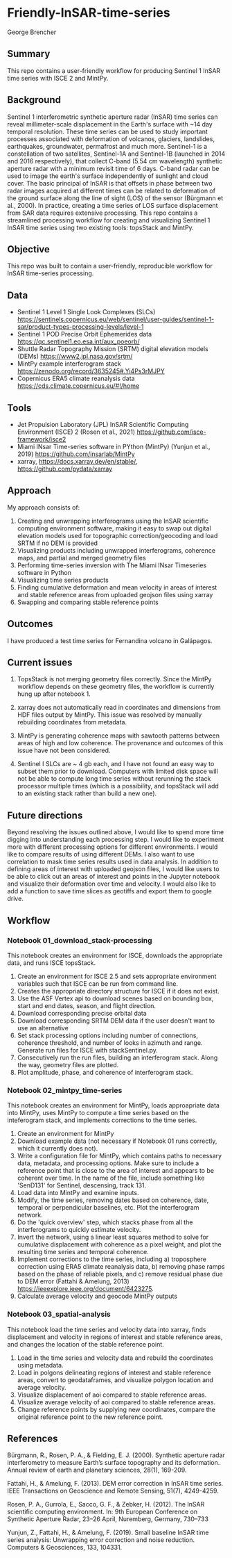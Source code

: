 # Friendly-InSAR-time-series
George Brencher

## Summary
This repo contains a user-friendly workflow for producing Sentinel 1 InSAR time series with ISCE 2 and MintPy.

## Background
Sentinel 1 interferometric synthetic aperture radar (InSAR) time series can reveal millimeter-scale displacement in the Earth's surface with ~14 day temporal resolution. These time series can be used to study important processes associated with deformation of volcanos, glaciers, landslides, earthquakes, groundwater, permafrost and much more. Sentinel-1 is a constellation of two satellites, Sentinel-1A and Sentinel-1B (launched in 2014 and 2016 respectively), that collect C-band (5.54 cm wavelength) synthetic aperture radar with a minimum revisit time of 6 days. C-band radar can be used to image the earth's surface independently of sunlight and cloud cover. The basic principal of InSAR is that offsets in phase between two radar images acquired at different times can be related to deformation of the ground surface along the line of sight (LOS) of the sensor (Bürgmann et al., 2000). In practice, creating a time series of LOS surface displacement from SAR data requires extensive processing. This repo contains a streamlined processing workflow for creating and visualizing Sentinel 1 InSAR time series using two existing tools: topsStack and MintPy. 

## Objective
This repo was built to contain a user-friendly, reproducible workflow for InSAR time-series processing. 

## Data
- Sentinel 1 Level 1 Single Look Complexes (SLCs) https://sentinels.copernicus.eu/web/sentinel/user-guides/sentinel-1-sar/product-types-processing-levels/level-1
- Sentinel 1 POD Precise Orbit Ephemerides data https://qc.sentinel1.eo.esa.int/aux_poeorb/
- Shuttle Radar Topography Mission (SRTM) digital elevation models (DEMs) https://www2.jpl.nasa.gov/srtm/
- MintPy example interferogram stack https://zenodo.org/record/3635245#.Yi4Ps3rMJPY
- Copernicus ERA5 climate reanalysis data https://cds.climate.copernicus.eu/#!/home

## Tools
- Jet Propulsion Laboratory (JPL) InSAR Scientific Computing Environment (ISCE) 2 (Rosen et al., 2021) https://github.com/isce-framework/isce2
- Miami INsar Time-series software in PYthon (MintPy) (Yunjun et al., 2019) https://github.com/insarlab/MintPy
- xarray, https://docs.xarray.dev/en/stable/, https://github.com/pydata/xarray

## Approach
My approach consists of: 
1. Creating and unwrapping interferograms using the InSAR scientific computing environment software, making it easy to swap out digital elevation models used for topographic correction/geocoding and load SRTM if no DEM is provided
2. Visualizing products including unwrapped interferograms, coherence maps, and partial and merged geometry files
3. Performing time-series inversion with The Miami INsar Timeseries software in Python
4. Visualizing time series products
5. Finding cumulative deformation and mean velocity in areas of interest and stable reference areas from uploaded geojson files using xarray
6. Swapping and comparing stable reference points 

## Outcomes
I have produced a test time series for Fernandina volcano in Galápagos.

## Current issues
1. TopsStack is not merging geometry files correctly. Since the MintPy workflow depends on these geometry files, the workflow is currently hung up after notebook 1. 

2. xarray does not automatically read in coordinates and dimensions from HDF files output by MintPy. This issue was resolved by manually rebuilding coordinates from metadata.

3. MintPy is generating coherence maps with sawtooth patterns between areas of high and low coherence. The provenance and outcomes of this issue have not been considered. 

4. Sentinel I SLCs are ~ 4 gb each, and I have not found an easy way to subset them prior to download. Computers with limited disk space will not be able to compute long time series without rerunning the stack processor multiple times (which is a possibility, and topsStack will add to an existing stack rather than build a new one). 

## Future directions
Beyond resolving the issues outlined above, I would like to spend more time digging into understanding each processing step. I would like to experiment more with different processing options for different environments. I would like to compare results of using different DEMs. I also want to use correlation to mask time series results used in data analysis. In addition to defining areas of interest with uploaded geojson files, I would like users to be able to click out an areas of interest and points in the Jupyter notebook and visualize their deformation over time and velocity. I would also like to add a function to save time slices as geotiffs and export them to google drive. 

## Workflow
### Notebook 01_download_stack-processing

This notebook creates an environment for ISCE, downloads the appropriate data, and runs ISCE topsStack. 

1. Create an environment for ISCE 2.5 and sets appropriate environment variables such that ISCE can be run from command line. 
2. Creates the appropriate directory structure for ISCE if it does not exist.
3. Use the ASF Vertex api to download scenes based on bounding box, start and end dates, season, and flight direction. 
4. Download corresponding precise orbital data
5. Download corresponding SRTM DEM data if the user doesn't want to use an alternative
6. Set stack processing options including number of connections, coherence threshold, and number of looks in azimuth and range. Generate run files for ISCE with stackSentinel.py. 
7. Consecutively run the run files, building an interferogram stack. Along the way, geometry files are plotted.
8. Plot amplitude, phase, and coherence of interferogram stack. 

### Notebook 02_mintpy_time-series

This notebook creates an environment for MintPy, loads approapriate data into MintPy, uses MintPy to compute a time series based on the inteferogram stack, and implements corrections to the time series. 

1. Create an environment for MintPy
2. Download example data (not necessary if Notebook 01 runs correctly, which it currently does not). 
3. Write a configuration file for MintPy, which contains paths to necessary data, metadata, and processing options. Make sure to include a reference point that is close to the area of interest and appears to be coherent over time. In the name of the file, include something like 'SenD131' for Sentinel, descensing, track 131. 
4. Load data into MintPy and examine inputs. 
5. Modify, the time series, removing dates based on coherence, date, temporal or perpendicular baselines, etc. Plot the interferogram network. 
6. Do the 'quick overview' step, which stacks phase from all the interferograms to quickly estimate velocity. 
7. Invert the network, using a linear least squares method to solve for cumulative displacement with coherence as a pixel weight, and plot the resulting time series and temporal coherence. 
8. Implement corrections to the time series, including a) troposphere correction using ERA5 climate reanalysis data, b) removing phase ramps based on the phase of reliable pixels, and c) remove residual phase due to DEM error (Fattahi & Amelung, 2013) https://ieeexplore.ieee.org/document/6423275.
9. Calculate average velocity and geocode MintPy outputs

### Notebook 03_spatial-analysis

This notebook load the time series and velocity data into xarray, finds displacement and velocity in regions of interest and stable reference areas, and changes the location of the stable reference point. 

1. Load in the time series and velocity data and rebuild the coordinates using metadata. 
2. Load in polgons delineating regions of interest and stable reference areas, convert to geodataframes, and visualize polygon location and average velocity. 
3. Visualize displacement of aoi compared to stable reference areas. 
4. Visualize average velocity of aoi compared to stable reference areas. 
6. Change reference points by supplying new coordinates, compare the original reference point to the new reference point. 

## References
Bürgmann, R., Rosen, P. A., & Fielding, E. J. (2000). Synthetic aperture radar interferometry to measure Earth’s surface topography and its deformation. Annual review of earth and planetary sciences, 28(1), 169-209.

Fattahi, H., & Amelung, F. (2013). DEM error correction in InSAR time series. IEEE Transactions on Geoscience and Remote Sensing, 51(7), 4249-4259.

Rosen, P. A., Gurrola, E., Sacco, G. F., & Zebker, H. (2012). The InSAR scientific computing environment. In: 9th European Conference on Synthetic Aperture Radar, 23–26 April, Nuremberg, Germany, 730–733 

Yunjun, Z., Fattahi, H., & Amelung, F. (2019). Small baseline InSAR time series analysis: Unwrapping error correction and noise reduction. Computers & Geosciences, 133, 104331.
